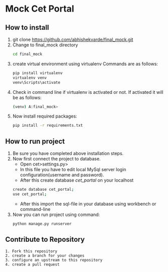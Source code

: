 # Mock Cet Portal

## How to install
1. git clone https://github.com/abhishekvarde/final_mock.git
2. Change to final_mock  directory
    ```bash
    cd final_mock
    ```
3. create virtual environment using virtualenv
    Commands are as follows:
    ```bash
    pip install virtualenv
	virtualenv venv
    venv\Scripts\activate
    ```
4. Check in command line if virtualenv is activated or not.
    If activated it will be as follows:
    ```bash
    (venv) A:final_mock>
    ```
5. Now install required packages:
    ```bash
    pip install -r requirements.txt
    ```


## How to run project

1. Be sure you have completed above installation steps.
2. Now first connect the project to database.
    - Open cet>settings.py>
    - In this file you have to edit local MySql server login configuration(username and password).
    - After this create database *cet_portal* on your localhost
    ```bash
    create database cet_portal;
    use cet_portal;
    ```
    - After this import the sql-file in your database using workbench or command-line
3. Now you can run project using command:
    ```bash
    python manage.py runserver
    ```

## Contribute to Repository
```
1. Fork this repository
2. create a branch for your changes
3. configure an upstream to this repository
4. create a pull request
```
